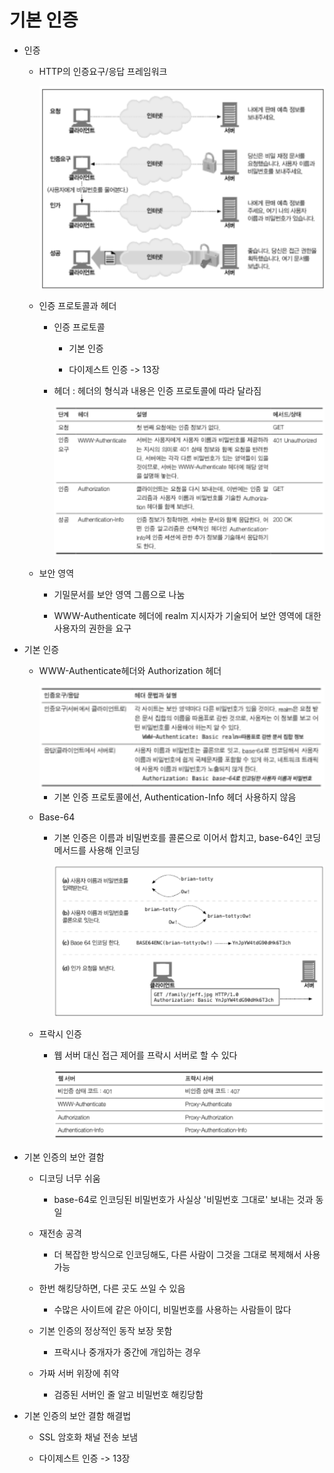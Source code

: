 # 기본 인증

* 인증
  
  * HTTP의 인증요구/응답 프레임워크
    
    ![화면 캡처 2022-12-20 100822.png](기본%20인증_assets/096950643a068f2b3e5c07ac0ce97cedaac10131.png)
  
  * 인증 프로토콜과 헤더
    
    * 인증 프로토콜
      
      * 기본 인증
      
      * 다이제스트 인증 -> 13장
    
    * 헤더 : 헤더의 형식과 내용은 인증 프로토콜에 따라 달라짐
      
      <img src="기본%20인증_assets/33f6438bbb28e7cd0d4bc036490dc815d5b6ee0c.png" title="" alt="화면 캡처 2022-12-20 101513.png" width="435">
  
  * 보안 영역
    
    * 기밀문서를 보안 영역 그룹으로 나눔
    
    * WWW-Authenticate 헤더에 realm 지시자가 기술되어 보안 영역에 대한 사용자의 권한을 요구

* 기본 인증
  
  * WWW-Authenticate헤더와 Authorization 헤더
    
    <img title="" src="기본%20인증_assets/ab5dc9380525193ffd634e2cd3347c21f97aea8a.png" alt="화면 캡처 2022-12-20 103011.png" width="519">
    
    * 기본 인증 프로토콜에선, Authentication-Info 헤더 사용하지 않음
  
  * Base-64
    
    * 기본 인증은 이름과 비밀번호를 콜론으로 이어서 합치고, base-64인 코딩 메서드를 사용해 인코딩
      
      <img src="기본%20인증_assets/887f7b87fa79ed21f4f75616f1ae5928e872decb.png" title="" alt="화면 캡처 2022-12-20 103605.png" width="498">
  
  * 프락시 인증
    
    * 웹 서버 대신 접근 제어를 프락시 서버로 할 수 있다
      
      <img src="기본%20인증_assets/b83e16a9a11d5456275939e6e2b982e62e2112d7.png" title="" alt="화면 캡처 2022-12-20 103802.png" width="546">

* 기본 인증의 보안 결함
  
  * 디코딩 너무 쉬움
    
    * base-64로 인코딩된 비밀번호가 사실상 '비밀번호 그대로' 보내는 것과 동일
  
  * 재전송 공격
    
    * 더 복잡한 방식으로 인코딩해도, 다른 사람이 그것을 그대로 복제해서 사용가능
  
  * 한번 해킹당하면, 다른 곳도 쓰일 수 있음
    
    * 수많은 사이트에 같은 아이디, 비밀번호를 사용하는 사람들이 많다
  
  * 기본 인증의 정상적인 동작 보장 못함
    
    * 프락시나 중개자가 중간에 개입하는 경우
  
  * 가짜 서버 위장에 취약
    
    * 검증된 서버인 줄 알고 비밀번호 해킹당함

* 기본 인증의 보안 결함 해결법
  
  * SSL 암호화 채널 전송 보냄
  
  * 다이제스트 인증 -> 13장
